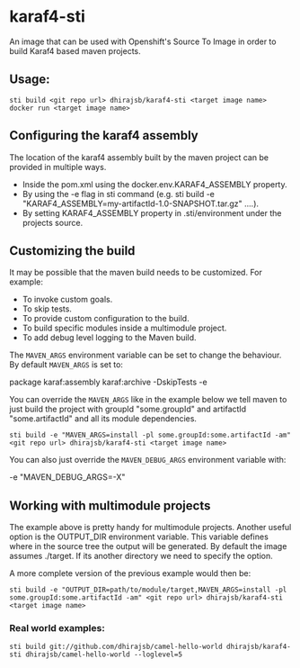 # karaf4-sti

An image that can be used with Openshift's Source To Image in order to build Karaf4 based maven projects.

## Usage:
	sti build <git repo url> dhirajsb/karaf4-sti <target image name>
	docker run <target image name>

## Configuring the karaf4 assembly

The location of the karaf4 assembly built by the maven project can be provided in multiple ways.

- Inside the pom.xml using the docker.env.KARAF4_ASSEMBLY property.
- By using the -e flag in sti command (e.g. sti build -e "KARAF4_ASSEMBLY=my-artifactId-1.0-SNAPSHOT.tar.gz" ....).
- By setting KARAF4_ASSEMBLY property in .sti/environment under the projects source.

## Customizing the build

It may be possible that the maven build needs to be customized. For example:

- To invoke custom goals.
- To skip tests.
- To provide custom configuration to the build.
- To build specific modules inside a multimodule project.
- To add debug level logging to the Maven build.

The `MAVEN_ARGS` environment variable can be set to change the behaviour. By
default `MAVEN_ARGS` is set to:

  package karaf:assembly karaf:archive -DskipTests -e

You can override the `MAVEN_ARGS` like in the example below we tell maven to just build the project with groupId "some.groupId" and artifactId "some.artifactId" and all its module dependencies.

	sti build -e "MAVEN_ARGS=install -pl some.groupId:some.artifactId -am" <git repo url> dhirajsb/karaf4-sti <target image name>

You can also just override the `MAVEN_DEBUG_ARGS` environment variable with:

  -e "MAVEN_DEBUG_ARGS=-X"

## Working with multimodule projects
The example above is pretty handy for multimodule projects. Another useful option is the OUTPUT_DIR environment variable. This variable defines where in the source tree the output will be generated.
By default the image assumes ./target. If its another directory we need to specify the option.

A more complete version of the previous example would then be:

	sti build -e "OUTPUT_DIR=path/to/module/target,MAVEN_ARGS=install -pl some.groupId:some.artifactId -am" <git repo url> dhirajsb/karaf4-sti <target image name>

### Real world examples:

	sti build git://github.com/dhirajsb/camel-hello-world dhirajsb/karaf4-sti dhirajsb/camel-hello-world --loglevel=5
